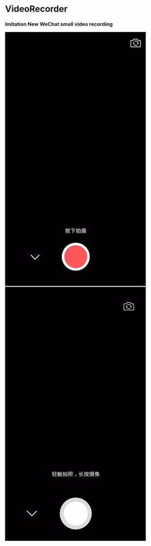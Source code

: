 # VideoRecorder
### Imitation New WeChat small video recording

![sample](https://github.com/Liar1995/VideoRecorder/blob/master/sample.gif)
![wechat](https://github.com/Liar1995/VideoRecorder/blob/master/wechat.gif)
